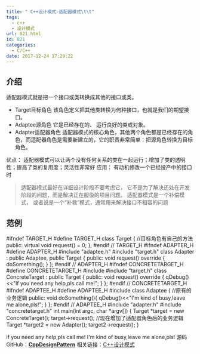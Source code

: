```yaml
---
title: " C++设计模式-适配器模式\t\t"
tags:
  - c++
  - 设计模式
url: 821.html
id: 821
categories:
  - C/C++
date: 2017-12-24 17:29:22
---
```


介绍
--

适配器模式就是把一个接口或类转换成其他的接口或类。

*   Target目标角色 该角色定义把其他类转换为何种接口，也就是我们的期望接口。
*   Adaptee源角色 它是已经存在的、 运行良好的类或对象。
*   Adapter适配器角色 适配器模式的核心角色，其他两个角色都是已经存在的角色，而适配器角色是需要新建立的，它的职责非常简单：把源角色转换为目标角色。

优点： 适配器模式可以让两个没有任何关系的类在一起运行；增加了类的透明性；提高了类的复用度；灵活性非常好 应用： 有动机修改一个已经投产中的接口时

> 适配器模式最好在详细设计阶段不要考虑它， 它不是为了解决还处在开发阶段的问题，而是解决正在服役的项目问题。 适配器模式是一个补偿模式， 或者说是一个“补救”模式，通常用来解决接口不相容的问题

范例
--

#ifndef TARGET_H
#define TARGET_H
class Target {
//目标角色有自己的方法
public:
    virtual void request() = 0;
};
#endif // TARGET_H
#ifndef ADAPTER_H
#define ADAPTER_H
#include "adaptee.h"
#include "target.h"
class Adapter : public Adaptee, public Target {
public:
    void request() override {
        doSomething();
    }
};
#endif // ADAPTER_H
#ifndef CONCRETETARGET_H
#define CONCRETETARGET_H
#include <QDebug>
#include "target.h"
class ConcreteTarget : public Target {
public:
    void request() override {
        qDebug()<<"if you need any help,pls call me!";
    }
};
#endif // CONCRETETARGET_H
#ifndef ADAPTEE_H
#define ADAPTEE_H
#include <QDebug>
class Adaptee {
//原有的业务逻辑
public:
    void doSomething(){
        qDebug()<<"I'm kind of busy,leave me alone,pls!";
    }
};
#endif // ADAPTEE_H
#include "adapter.h"
#include "concretetarget.h"
int main(int argc, char *argv\[\]) {
    Target *target = new ConcreteTarget();
    target->request();
    //现在增加了适配器角色后的业务逻辑
    Target *target2 = new Adapter();
    target2->request();
}

if you need any help,pls call me! I'm kind of busy,leave me alone,pls! 源码GitHub：**[CppDesignPattern](https://github.com/TechieL/CppDesignPattern)** 相关链接：[C++设计模式](http://techieliang.com/2017/12/764/)